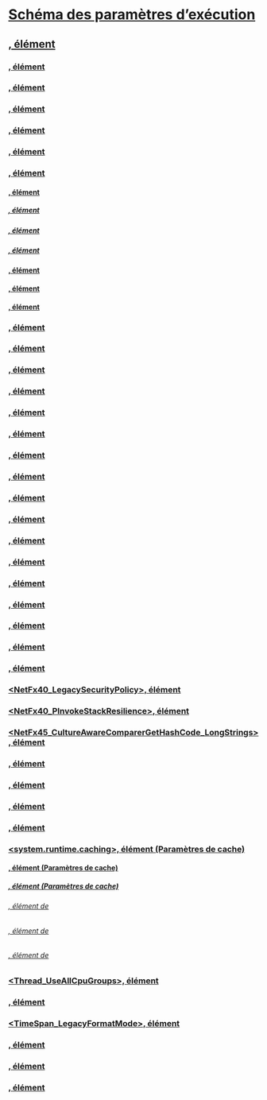 # [Schéma des paramètres d’exécution](index.md)
## [<runtime>, élément](runtime-element.md)
### [<alwaysFlowImpersonationPolicy>, élément](alwaysflowimpersonationpolicy-element.md)
### [<AppContextSwitchOverrides>, élément](appcontextswitchoverrides-element.md)
### [<appDomainManagerAssembly>, élément](appdomainmanagerassembly-element.md)
### [<appDomainManagerType>, élément](appdomainmanagertype-element.md)
### [<appDomainResourceMonitoring>, élément](appdomainresourcemonitoring-element.md)
### [<assemblyBinding>, élément](assemblybinding-element-for-runtime.md)
#### [<dependentAssembly>, élément](dependentassembly-element.md)
##### [<assemblyIdentity>, élément](assemblyidentity-element-for-runtime.md)
##### [<bindingRedirect>, élément](bindingredirect-element.md)
##### [<codeBase>, élément](codebase-element.md)
#### [<probing>, élément](probing-element.md)
#### [<publisherPolicy>, élément](publisherpolicy-element.md)
#### [<qualifyAssembly>, élément](qualifyassembly-element.md)
### [<bypassTrustedAppStrongNames>, élément](bypasstrustedappstrongnames-element.md)
### [<CompatSortNLSVersion>, élément](compatsortnlsversion-element.md)
### [<developmentMode>, élément](developmentmode-element.md)
### [<disableCachingBindingFailures>, élément](disablecachingbindingfailures-element.md)
### [<disableCommitThreadStack>, élément](disablecommitthreadstack-element.md)
### [<disableFusionUpdatesFromADManager>, élément](disablefusionupdatesfromadmanager-element.md)
### [<EnableAmPmParseAdjustment>, élément](enableampmparseadjustment-element.md)
### [<enforceFIPSPolicy>, élément](enforcefipspolicy-element.md)
### [<etwEnable>, élément](etwenable-element.md)
### [<forcePerformanceCounterUniqueSharedMemoryReads>, élément](forceperformancecounteruniquesharedmemoryreads-element.md)
### [<gcAllowVeryLargeObjects>, élément](gcallowverylargeobjects-element.md)
### [<gcConcurrent>, élément](gcconcurrent-element.md)
### [<GCCpuGroup>, élément](gccpugroup-element.md)
### [<gcServer>, élément](gcserver-element.md)
### [<generatePublisherEvidence>, élément](generatepublisherevidence-element.md)
### [<legacyCorruptedStateExceptionsPolicy>, élément](legacycorruptedstateexceptionspolicy-element.md)
### [<legacyImpersonationPolicy>, élément](legacyimpersonationpolicy-element.md)
### [<loadFromRemoteSources>](loadfromremotesources-element.md)
### [<NetFx40_LegacySecurityPolicy>, élément](netfx40-legacysecuritypolicy-element.md)
### [<NetFx40_PInvokeStackResilience>, élément](netfx40-pinvokestackresilience-element.md)
### [<NetFx45_CultureAwareComparerGetHashCode_LongStrings>, élément](netfx45-cultureawarecomparergethashcode-longstrings-element.md)
### [<PreferComInsteadOfManagedRemoting>, élément](prefercominsteadofmanagedremoting-element.md)
### [<relativeBindForResources>, élément](relativebindforresources-element.md)
### [<shadowCopyVerifyByTimestamp>, élément](shadowcopyverifybytimestamp-element.md)
### [<supportPortability>, élément](supportportability-element.md)
### [<system.runtime.caching>, élément (Paramètres de cache)](system-runtime-caching-element-cache-settings.md)
#### [<memoryCache>, élément (Paramètres de cache)](memorycache-element-cache-settings.md)
##### [<namedCaches>, élément (Paramètres de cache)](namedcaches-element-cache-settings.md)
###### [<add>, élément de <namedCaches>](add-element-for-namedcaches.md)
###### [<clear>, élément de <namedCaches>](clear-element-for-namedcaches.md)
###### [<remove>, élément de <namedCaches>](remove-element-for-namedcaches.md)
### [<Thread_UseAllCpuGroups>, élément](thread-useallcpugroups-element.md)
### [<ThrowUnobservedTaskExceptions>, élément](throwunobservedtaskexceptions-element.md)
### [<TimeSpan_LegacyFormatMode>, élément](timespan-legacyformatmode-element.md)
### [<useLegacyJit>, élément](uselegacyjit-element.md)
### [<UseRandomizedStringHashAlgorithm>, élément](userandomizedstringhashalgorithm-element.md)
### [<UseSmallInternalThreadStacks>, élément](usesmallinternalthreadstacks-element.md)
